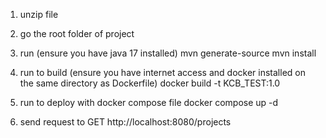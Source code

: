 
1. unzip file

2. go the root folder of project

3. run (ensure you have java 17 installed)
    mvn generate-source
    mvn install

4. run to build (ensure you have internet access and docker installed on the same directory as Dockerfile)
    docker build -t KCB_TEST:1.0

5. run to deploy with docker compose file
    docker compose up -d

6. send request to GET http://localhost:8080/projects